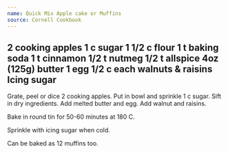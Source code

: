 ```yaml
---
name: Quick Mix Apple cake or Muffins
source: Cornell Cookbook
---
```

2 cooking apples
1 c sugar
1 1/2 c flour
1 t baking soda
1 t cinnamon
1/2 t nutmeg
1/2 t allspice
4oz (125g)  butter
1 egg
1/2 c each walnuts & raisins
Icing sugar
---
Grate, peel or dice 2 cooking apples.  Put in bowl and sprinkle 1 c sugar.  Sift in dry ingredients.  Add melted butter and egg.  Add walnut and raisins. 

Bake in round tin for 50-60 minutes at 180 C.

Sprinkle with icing sugar when cold.

Can be baked as 12 muffins too.

